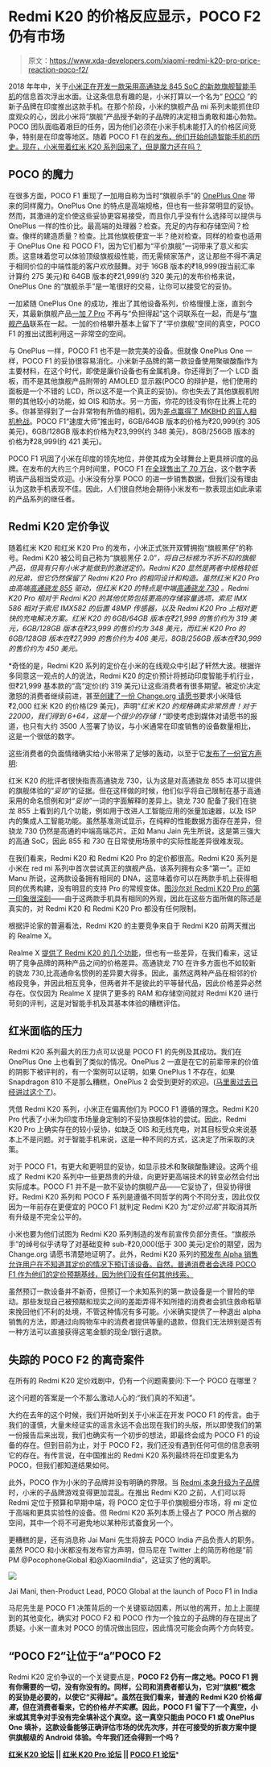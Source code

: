 # Redmi K20 的价格反应显示，POCO F2 仍有市场

> 原文：<https://www.xda-developers.com/xiaomi-redmi-k20-pro-price-reaction-poco-f2/>

2018 年年中，关于[小米正在开发一款采用高通骁龙 845 SoC 的新款旗舰智能手机](https://www.xda-developers.com/xiaomi-flagship-smartphone-india-snapdragon-845/)的信息首次浮出水面。让这条信息有趣的是，小米打算以一个名为“ [POCO](https://www.xda-developers.com/xiaomi-launches-poco-brand-india/) ”的新子品牌在印度推出这款手机。在那个阶段，小米的旗舰产品 mi 系列未能抓住印度观众的心，因此小米将“旗舰”产品授予新的子品牌的决定相当勇敢和雄心勃勃。POCO 团队面临着艰巨的任务，因为他们必须在小米手机未能打入的价格区间竞争，特别是在印度等地区。随着 POCO F1 在[的发布，他们开始创造智能手机的历史。现在，小米带着红米 K20 系列回来了，但是魔力还在吗？](https://www.xda-developers.com/xiaomi-poco-f1-specs-pricing-availability-india/)

## POCO 的魔力

在很多方面，POCO F1 重现了一加用自称为当时“旗舰杀手”的 [OnePlus One](https://www.xda-developers.com/its-settled-the-oneplus-one-has-stood-the-test-of-time/) 带来的同样魔力。OnePlus One 的特点是高端规格，但也有一些非常明显的妥协。然而，其激进的定价使这些妥协更容易接受，而且你几乎没有什么选择可以提供与 OnePlus 一样的性价比。最高端的处理器？检查。充足的内存和存储空间？检查。像样的建造质量？检查。比其他旗舰便宜一半？绝对检查。同样的检查也适用于 OnePlus One 和 POCO F1，因为它们都为“平价旗舰”一词带来了意义和实质。这意味着您可以体验顶级旗舰级性能，而无需倾家荡产，这让那些不得不满足于相同价位的中端性能的客户欢欣鼓舞。对于 16GB 版本的₹18,999(按当前汇率计算约 275 美元)和 64GB 版本的₹21,999(约 320 美元)的发布价格来说，OnePlus One 的“旗舰杀手”是一笔很好的交易，让你可以接受它的妥协。

一加紧随 OnePlus One 的成功，推出了其他设备系列，价格慢慢上涨，直到今天，其最新旗舰产品[一加 7 Pro](https://forum.xda-developers.com/oneplus-7-pro) 不再与“负担得起”这个词联系在一起，而是与“[旗舰产品](https://www.xda-developers.com/oneplus-7-pro-review/)联系在一起。一加的价格攀升基本上留下了“平价旗舰”空间的真空，POCO F1 的推出试图利用这一非常空的空间。

与 OnePlus 一样，POCO F1 也不是一款完美的设备。但就像 OnePlus One 一样，POCO F1 的妥协很容易消化。小米新子品牌的第一款设备使用聚碳酸酯作为主要材料，在这个时代，即使是廉价设备也有金属机身。你还得到了一个 LCD 面板，而不是其他旗舰产品附带的 AMOLED 显示器(POCO 的辩护是，他们使用的面板是一个不错的 LCD，所以这不是一个真正的妥协)。你也失去了其他旗舰机附带的其他较小的功能，如 OIS 和防水。另一方面，你花的钱没有你在比赛上花的多。你甚至得到了一台非常物有所值的相机，因为[差点赢得了 MKBHD 的盲人相机枪战](https://www.xda-developers.com/xiaomi-poco-f1-blind-camera-comparison/)。POCO F1“速度大师”推出时，6GB/64GB 版本的价格为₹20,999(约 305 美元)，6GB/128GB 版本的价格为₹23,999(约 348 美元)，8GB/256GB 版本的价格为₹28,999(约 421 美元)。

POCO F1 巩固了小米在印度的领先地位，并使其成为全球舞台上更具辨识度的品牌。在发布的大约三个月时间里，POCO F1 [在全球售出了 70 万台](https://twitter.com/manukumarjain/status/1070259897848221696)，这个数字表明该产品相当受欢迎。小米没有分享 POCO 的进一步销售数据，但我们没有理由认为这款手机表现不佳。因此，人们很自然地会期待小米发布一款表现出如此承诺的产品系列的继任者。

## Redmi K20 定价争议

随着红米 K20 和红米 K20 Pro 的发布，小米正式张开双臂拥抱“旗舰黑仔”的称号。Redmi K20 被公司自己称为“旗舰黑仔 2.0”*，将自己标榜为不折不扣的旗舰产品，但具有只有小米才能做到的激进定价。Redmi K20 显然是两者中规格较低的兄弟，但它仍然保留了 Redmi K20 Pro 的相同设计和构造。虽然红米 K20 Pro 由高端[高通骁龙 855](https://www.xda-developers.com/qualcomm-snapdragon-855-snapdragon-elite-gaming-3d-sonic-sensor/) 驱动，但红米 K20 的特点是中端[高通骁龙 730](https://www.xda-developers.com/qualcomm-snapdragon-665-snapdragon-730g/) 。Redmi K20 Pro 相对于 Redmi K20 的其他优势包括更高的存储容量选项，索尼 IMX 586 相对于索尼 IMX582 的后置 48MP 传感器，以及 Redmi K20 Pro 上相对更快的充电解决方案。红米 K20 的 6GB/64GB 版本在₹21,999 的售价约为 319 美元，6GB/128GB 版本在₹23,999 的售价约为 348 美元，而红米 K20 Pro 的 6GB/128GB 版本在₹27,999 的售价约为 406 美元，8GB/256GB 版本在₹30,999 的售价约为 450 美元。*

 *奇怪的是，Redmi K20 系列的定价在小米的在线观众中引起了轩然大波。根据许多同意这一观点的人的说法，Redmi K20 的定价预计将撼动印度智能手机行业，但₹21,999 基本款的“高”定价(约 319 美元)让这些消费者有很多期望。被定价决定激怒的消费者继续前进，甚至[创建了一份 Change.org 请愿书](https://www.change.org/p/xiaomi-reduce-redmi-k20-price-to-20k)要求小米降低₹2,000 红米 K20 的价格(29 美元)，声明“*红米 K20 的规格确实非常昂贵！对于 22000，我们得到 6+64，这是一个很少的存储！*“即使考虑到媒体对请愿书的报道，也只有大约 3500 人签署了协议，与小米通常在印度销售的设备数量相比，这是一个很低的数字。

这些消费者的负面情绪确实给小米带来了足够的轰动，以至于它[发布了一份官方声明](https://twitter.com/manukumarjain/status/1151809628784619520):

红米 K20 的批评者很快指责高通骁龙 730，认为这是对高通骁龙 855 本可以提供的旗舰体验的“*妥协*”的证据。但在这样做的时候，他们似乎将自己限制在基于高通采用的命名惯例和对“*妥协*”一词的字面解释的差异上。骁龙 730 配备了我们在骁龙 855 上看到的几个功能，例如用于改进人工智能应用的张量加速器，以及 ISP 内的集成人工智能功能。虽然基准测试显示，在纯粹的性能数据方面存在差异，但骁龙 730 仍然是高通的中端高端芯片。正如 Manu Jain 先生所说，这是第三强大的高通 SoC，因此 855 和 730 在日常使用场景中的实际性能差异很难发现。

在我们看来，Redmi K20 和 Redmi K20 Pro 的定价都很高。Redmi K20 系列是小米在 red mi 系列中首次尝试真正的旗舰产品，该系列拥有众多“第一”。正如 Manu 所说，这两款设备拥有相同的 DNA，这意味着你可以在两款手机上获得相同的优秀构建，没有明显的支持 Pro 的常规变体。[图沙尔对 Redmi K20 Pro 的第一印象很深刻](https://www.xda-developers.com/redmi-k20-pro-first-impressions-masterpiece-xiaomi/)——由于这两款手机具有相同的外观，因此在这些方面所做的陈述是真实的，对 Redmi K20 和 Redmi K20 Pro 都没有任何限制。

根据评论家的普遍看法，Redmi K20 的主要竞争来自于 Redmi K20 前两天推出的 Realme X。

Realme X [提供了 Redmi K20 的几个功能](https://www.xda-developers.com/realme-x-review-premium-affordable/)，但也有一些差异，在我们看来，这证明了竞争品牌的两种产品之间的价格差异。高通骁龙 710 在许多方面也不如较新的骁龙 730,比高通命名惯例的差异要大得多。因此，虽然这两种产品在相邻的价格段竞争，并因此相互竞争，但两者并不是彼此的平等替代品，因此价格差异必然存在。仅仅因为 Realme X 提供了更多的 RAM 和存储空间就对 Redmi K20 进行苛刻的评判，这是对智能手机及其基本体验的糟糕评估。

## 红米面临的压力

Redmi K20 系列最大的压力点可以说是 POCO F1 的先例及其成功。我们在 OnePlus One 上也看到了类似的情况。OnePlus 2 一直是在它的前辈带来的价值的阴影下被评判的，有一个案例可以证明，如果 OnePlus 1 不存在，如果 Snapdragon 810 不是那么糟糕，OnePlus 2 会受到更好的欢迎。([马里奥过去已经讲过这个了](https://www.xda-developers.com/opinion-the-810-held-back-a-generation-with-deliberate-apologism-damage-control/))。

凭借 Redmi K20 系列，小米正在偏离他们为 POCO F1 遵循的理念。Redmi K20 Pro 代表了小米为印度市场量身定制的不妥协旗舰体验的尝试。因此，Redmi K20 Pro 上确实存在的较小妥协，如缺乏 OIS 和无线充电，对其目标受众来说基本上不是问题。对于智能手机来说，这是一种不同的方式，这决定了所采取的决策。

对于 POCO F1，有更大和更明显的妥协，如显示技术和聚碳酸酯建设。这两个组成了 Redmi K20 系列中一些更昂贵的升级，向更好更高端技术的转变必然会付出实际成本。POCO F1 并不是一款不妥协的旗舰产品——它妥协了，但妥协得很好。Redmi K20 系列和 POCO F 系列是遵循不同哲学的两个不同分支，因此仅仅因为一年前存在更便宜的 POCO F1 就判定 Redmi K20 为“*定价过高*”并取消其所有升级是不完全公平的。

小米也要为他们试图为 Redmi K20 系列制造的发布前宣传负部分责任。“旗舰杀手”的绰号似乎诱导了对基础变种 sub-₹20,000(低于 300 美元)定价的期望，因为 Change.org 请愿书清楚地证明了。此外，Redmi K20 系列的[预发布 Alpha 销售允许用户在不知道其定价的情况下预订该设备。自然，普通消费者会选择 POCO F1 作为他们的定价预期基线，因为他们没有任何其他线索。](https://twitter.com/manukumarjain/status/1148230501729050626)

虽然预订一款设备并不新奇，但预订一个未知系列的第一款设备是一个冒险的举动。那些发现自己被预期和现实之间的差距弄得不知所措的消费者会抓住救命稻草来挽回他们不利的处境，不管这种情况有多可能。小米确实提供了一种退出 alpha 销售的方法，即通过向购物车中的消费者提供等量的退款，但我们无法辨别是否有一种方法可以直接获得这笔金额的现金/银行退款。

## 失踪的 POCO F2 的离奇案件

在所有的 Redmi K20 定价戏剧中，仍有一个问题需要问:下一个 POCO 在哪里？

这个问题的答案是一个不那么激动人心的:“我们真的不知道”。

大约在去年的这个时候，我们开始听到关于小米正在开发 POCO F1 的传言。由于我们的谨慎，大量未经证实的谣言永远不会出现在我们的头版，所以即使我们的第一份报告后来出现，我们也确实有一个初步的想法，即最终会成为 POCO F1 的设备的存在。但到目前为止，对于 POCO F2，我们还没有遇到任何可信的信息表明它的存在。有传言说，在中国推出的 Redmi K20 系列最终将在印度更名为 POCO，但我们都知道结果如何。

此外，POCO 作为小米的子品牌并没有明确的界限。当 [Redmi 本身升级为子品牌](https://www.xda-developers.com/xiaomi-spins-redmi-sub-brand/)时，小米的子品牌游戏变得更加混乱。在推出 Redmi K20 之前，人们可以将 Redmi 定位于预算和早期中端，将 POCO 定位于平价旗舰细分市场，将 mi 定位于高端和更具实验性的设备。但 Redmi K20 系列本质上侵占了 POCO 所占据的空间，其中一个将不可避免地以某种形式蚕食另一个。

更糟糕的是，还有消息称 Jai Mani 先生将辞去 POCO India 产品负责人的职务。虽然 POCO 和小米都没有发布官方声明，但马尼在 Twitter 上的简历称他是“前 PM @PocophoneGlobal 和@XiaomiIndia”，这证实了他的离职。

 <picture>![](img/768eb52d480f89b26be9ac07ea76baf6.png)</picture> 

Jai Mani, then-Product Lead, POCO Global at the launch of Poco F1 in India

马尼先生是 POCO F1 决策背后的一个关键驱动因素，所以他的离开，加上上面提到的其他变化，确实对 POCO F2 和 POCO 作为一个独立的子品牌的存在提出了质疑。小米一直未对 POCO 的情况做出回应，因此情况可能会向两个方向转变。

## “POCO F2”让位于“a”POCO F2

Redmi K20 定价争议的一个关键要点是，**POCO F2 仍有一席之地。POCO F1 拥有你需要的一切，没有你没有的。同样，公司和消费者都认为，它对“旗舰”概念的妥协是必要的，以使它“买得起”。虽然在我们看来，普通的 Redmi K20 价格*偏高*，但在消费者看来，它的价格*并不实惠*。因此，POCO F1 留下了一个真空，小米或其竞争对手没有完全填补这个真空。这一真空只能由 POCO F1 或 OnePlus One 填补，这款设备能够正确评估市场的优先次序，并在可接受的折衷方案中提供旗舰级的 Android 体验。今年我们还会得到一个吗？**

 ****[红米 K20 论坛](https://forum.xda-developers.com/mi-9t) || [红米 K20 Pro 论坛](https://forum.xda-developers.com/k20-pro) || [POCO F1 论坛](https://forum.xda-developers.com/poco-f1)*****